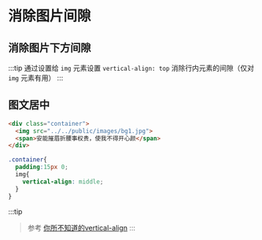 # 消除图片间隙

## 消除图片下方间隙

:::tip
通过设置给 `img` 元素设置 `vertical-align: top` 消除行内元素的间隙（仅对 `img` 元素有用）
:::

<vertical-clearWhite/>

## 图文居中

<vertical-verticalMiddle/>

```html
<div class="container">
  <img src="../../public/images/bg1.jpg">
  <span>安能摧眉折腰事权贵，使我不得开心颜</span>
</div>
```

```scss
.container{
  padding:15px 0;
  img{
    vertical-align: middle;
  }
}
```

:::tip
> 参考
> [你所不知道的vertical-align](https://www.jianshu.com/p/71a03b8f6eb6)
:::